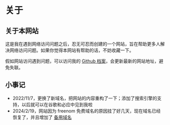 # 关于

## 关于本网站

这是我在遇到网络访问问题之后，忍无可忍而创建的一个网站，旨在帮助更多人解决网络访问问题。如果你觉得本网站有帮助的话，不妨收藏一下。

假如网站访问遇到问题，可以访问我的 [Github 档案](https://github.com/lalalaji)，会更新最新的网站地址，避免失联。

## 小事记

- 2022/11/7，更换了新域名，把网站的内容重构了一下；添加了搜索引擎的支持，以后就可以在谷歌和必应中见到我啦
- 2024/2/19，网站因为 freenom 免费域名的原因挂了好几天，现在域名已经恢复了，并且增加了 [备用域名](https://lalalaji.xyz)
